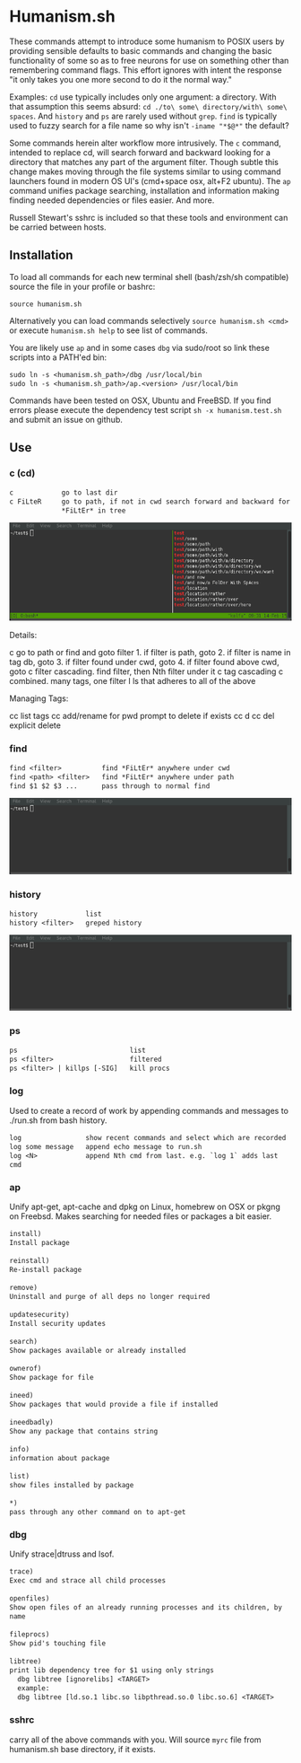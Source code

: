 # Humanism.sh

These commands attempt to introduce some humanism to POSIX users by providing
sensible defaults to basic commands and changing the basic functionality of some
so as to free neurons for use on something other than remembering command flags.
This effort ignores with intent the response "it only takes you one more second
to do it the normal way."

Examples: ``cd`` use typically includes only one argument: a directory. With
that assumption this seems absurd:
``cd ./to\ some\ directory/with\ some\ spaces``. And ``history`` and ``ps`` are
rarely used without ``grep``. ``find`` is typically used to fuzzy search for a
file name so why isn't ``-iname "*$@*"`` the default?

Some commands herein alter workflow more intrusively. The ``c`` command,
intended to replace cd, will search forward and backward looking for a directory
that matches any part of the argument filter. Though subtle this change makes
moving through the file systems similar to using command launchers found in
modern OS UI's (cmd+space osx, alt+F2 ubuntu). The ``ap`` command unifies
package searching, installation and information making finding needed
dependencies or files easier. And more.

Russell Stewart's sshrc is included so that these tools and environment can be
carried between hosts.

## Installation

To load all commands for each new terminal shell (bash/zsh/sh compatible) source
the file in your profile or bashrc:

    source humanism.sh

Alternatively you can load commands selectively ``source humanism.sh <cmd>``
or execute ``humanism.sh help`` to see list of commands.

You are likely use `ap` and in some cases `dbg` via sudo/root so link these
scripts into a PATH'ed bin:

    sudo ln -s <humanism.sh_path>/dbg /usr/local/bin
    sudo ln -s <humanism.sh_path>/ap.<version> /usr/local/bin

Commands have been tested on OSX, Ubuntu and FreeBSD. If you find errors please
execute the dependency test script ``sh -x humanism.test.sh`` and submit an
issue on github.

## Use

### c (cd)

    c            go to last dir
    c FiLteR     go to path, if not in cwd search forward and backward for
                 *FiLtEr* in tree

![example c use](/examples/c.gif)

Details:

   c <fIlTeR>            go to path or find and goto filter
                         1. if filter is path, goto
                         2. if filter is name in tag db, goto
                         3. if filter found under cwd, goto
                         4. if filter found above cwd, goto
   c <fIlTeR> <fIlTeR>   filter cascading. find filter, then Nth filter under it
   c <tag> <tag>         tag cascading
   c <tag> <fIlTeR>      combined. many tags, one filter
   l <tag> <fIlTeR>      ls that adheres to all of the above

Managing Tags:

   cc                    list tags
   cc <tag>              add/rename <tag> for pwd
                         prompt to delete if <tag> exists
   cc d   <tag>
   cc del <tag>          explicit delete


### find

    find <filter>          find *FiLtEr* anywhere under cwd
    find <path> <filter>   find *FiLtEr* anywhere under path
    find $1 $2 $3 ...      pass through to normal find

![example find use](/examples/find.gif)


### history

    history            list
    history <filter>   greped history

![example history use](/examples/history.gif)

### ps

    ps                            list
    ps <filter>                   filtered
    ps <filter> | killps [-SIG]   kill procs

### log

Used to create a record of work by appending commands and messages to ./run.sh
from bash history.

    log          	   show recent commands and select which are recorded
    log some message   append echo message to run.sh
    log <N>      	   append Nth cmd from last. e.g. `log 1` adds last cmd


### ap

Unify apt-get, apt-cache and dpkg on Linux, homebrew on OSX or pkgng on Freebsd.
Makes searching for needed files or packages a bit easier.

    install)  
    Install package

    reinstall)  
    Re-install package

    remove)  
    Uninstall and purge of all deps no longer required

    updatesecurity)  
    Install security updates

    search)  
    Show packages available or already installed

    ownerof)  
    Show package for file

    ineed)  
    Show packages that would provide a file if installed

    ineedbadly)  
    Show any package that contains string

    info)  
    information about package

    list)  
    show files installed by package

    *)  
    pass through any other command on to apt-get

### dbg

Unify strace|dtruss and lsof.

    trace)  
    Exec cmd and strace all child processes

    openfiles)  
    Show open files of an already running processes and its children, by name

    fileprocs)  
    Show pid's touching file

    libtree)  
    print lib dependency tree for $1 using only strings  
      dbg libtree [ignorelibs] <TARGET>  
      example:  
      dbg libtree [ld.so.1 libc.so libpthread.so.0 libc.so.6] <TARGET>  

### sshrc

carry all of the above commands with you. Will source ``myrc`` file from
humanism.sh base directory, if it exists.
